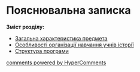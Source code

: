<div id="hypercomments_widget" class="js-hypercomments-widget invisible"></div>

Пояснювальна записка
=============================================

**Зміст розділу:**
   * [Загальна характеристика предмета](kharakterystyka_predmeta.md)
   * [Особливості організації навчання учнів історії](osoblyvosty_organizacii_navchannya.md)
   * [Структура програми](struktura_programy.md)

<div class="js-hypercomments-container">
<a href="http://hypercomments.com" class="hc-link" title="comments widget">comments powered by HyperComments</a>
</div>